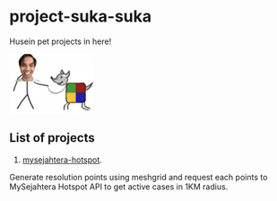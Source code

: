 # project-suka-suka
Husein pet projects in here!

<img alt="logo" width="30%" src="husein-pet.png">

## List of projects

1. [mysejahtera-hotspot](mysejahtera-hotspot).

Generate resolution points using meshgrid and request each points to MySejahtera Hotspot API to get active cases in 1KM radius.
